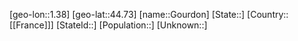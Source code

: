 ﻿---
location: [44.73,1.38]
type: City
tags:
- geo/City


SpocWebEntityId: 30527
isDeleted: false
confidential: public

---
[geo-lon::1.38]
[geo-lat::44.73]
[name::Gourdon]
[State::]
[Country::[[France]]]
[StateId::]
[Population::]
[Unknown::]

